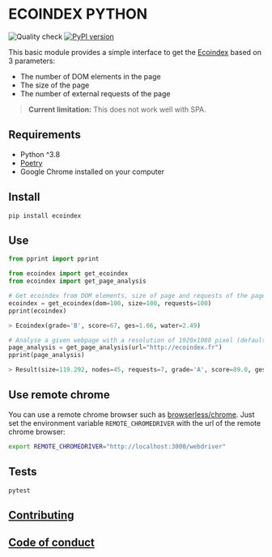# ECOINDEX PYTHON

![Quality check](https://github.com/cnumr/ecoindex_python/workflows/Quality%20checks/badge.svg)
[![PyPI version](https://badge.fury.io/py/ecoindex.svg)](https://badge.fury.io/py/ecoindex)

This basic module provides a simple interface to get the [Ecoindex](http://www.ecoindex.fr) based on 3 parameters:

- The number of DOM elements in the page
- The size of the page
- The number of external requests of the page

> **Current limitation:** This does not work well with SPA.

## Requirements

- Python ^3.8
- [Poetry](https://python-poetry.org/)
- Google Chrome installed on your computer

## Install

```shell
pip install ecoindex
```

## Use

```python
from pprint import pprint

from ecoindex import get_ecoindex
from ecoindex import get_page_analysis

# Get ecoindex from DOM elements, size of page and requests of the page
ecoindex = get_ecoindex(dom=100, size=100, requests=100)
pprint(ecoindex)

> Ecoindex(grade='B', score=67, ges=1.66, water=2.49)

# Analyse a given webpage with a resolution of 1920x1080 pixel (default)
page_analysis = get_page_analysis(url="http://ecoindex.fr")
pprint(page_analysis)

> Result(size=119.292, nodes=45, requests=7, grade='A', score=89.0, ges=1.22, water=1.83, url=HttpUrl('http://ecoindex.fr', scheme='http', host='ecoindex.fr', tld='fr', host_type='domain'), date=datetime.datetime(2021, 7, 29, 13, 46, 54, 396697), height=1080, width=1920, page_type=None)

```

## Use remote chrome

You can use a remote chrome browser such as [browserless/chrome](https://hub.docker.com/r/browserless/chrome). Just set the environment variable `REMOTE_CHROMEDRIVER` with the url of the remote chrome browser:

```bash
export REMOTE_CHROMEDRIVER="http://localhost:3000/webdriver"
```

## Tests

```shell
pytest
```

## [Contributing](CONTRIBUTING.md)

## [Code of conduct](CODE_OF_CONDUCT.md)
